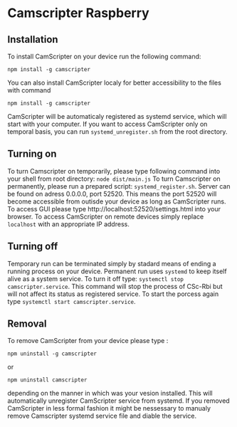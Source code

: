 # Camscripter Raspberry

## Installation

To install CamScripter on your device run the following command:
```
npm install -g camscripter
```

You can also install CamScripter localy for better accessibility to the files with command
```
npm install -g camscripter
```
CamScripter will be automaticaly registered as systemd service, which will start with your computer.
If you want to access CamScripter only on temporal basis, you can run `systemd_unregister.sh` from the root directory.

## Turning on
To turn Camscripter on temporarily, please type following command into your shell from root directory: `node dist/main.js`
To turn Camscripter on permanently, please run a prepared script: `systemd_register.sh`.
Server can be found on adress 0.0.0.0, port 52520. This means the port 52520 will become accessible from outisde your device as long as CamScripter runs.
To access GUI please type http://localhost:52520/settings.html into your browser.
To access CamScripter on remote devices simply replace `localhost` with an appropriate IP address.

## Turning off
Temporary run can be terminated simply by stadard means of ending a running process on your device.
Permanent run uses `systemd` to keep itself alive as a system service. To turn it off type: `systemctl stop camscripter.service`. This command will stop the process of CSc-Rbi but will not affect its status as registered service.
To start the porcess again type `systemctl start camscripter.service`.

## Removal
To remove CamScripter from your device please type :
```
npm uninstall -g camscripter
```
 or
 ```
npm uninstall camscripter
```
depending on the manner in which was your vesion installed. This will automatically unregister CamScripter service from systemd.
If you removed CamScripter in less formal fashion it might be nessessary to manualy remove Camscripter systemd service file and diable the service.